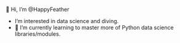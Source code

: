 👋 Hi, I’m @HappyFeather
- I’m interested in data science and diving.
- 🌱 I’m currently learning to master more of Python data science libraries/modules.
<!---
- 👀
- 💞️ I’m looking to collaborate on ...
- 📫 How to reach me ...
--->

<!---
HappyFeather/HappyFeather is a ✨ special ✨ repository because its `README.md` (this file) appears on your GitHub profile.
You can click the Preview link to take a look at your changes.
--->
